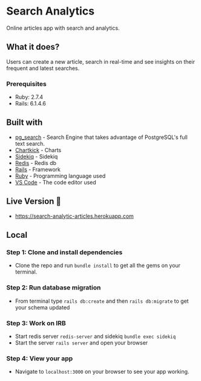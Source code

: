 Search Analytics
================

Online articles app with search and analytics.

## What it does?
Users can create a new article, search in real-time and see insights on their frequent and latest searches.

### Prerequisites
- Ruby: 2.7.4
- Rails: 6.1.4.6

## Built with
* [pg_search](https://github.com/Casecommons/pg_search) - Search Engine that takes advantage of PostgreSQL's full text search.
* [Chartkick](https://chartkick.com/) - Charts
* [Sidekiq](https://github.com/mperham/sidekiq) - Sidekiq
* [Redis](https://github.com/redis/redis-rb) - Redis db
* [Rails](https://rubyonrails.org/) - Framework 
* [Ruby](https://www.ruby-lang.org/en/) - Programming language used
* [VS Code](https://code.visualstudio.com/) - The code editor used

## Live Version 🌟
* https://search-analytic-articles.herokuapp.com

## Local
### Step 1: Clone and install dependencies
- Clone the repo and run `bundle install` to get all the gems on your terminal.
### Step 2: Run database migration
- From terminal type `rails db:create` and then `rails db:migrate` to get your schema updated
### Step 3: Work on IRB
- Start redis server `redis-server` and sidekiq `bundle exec sidekiq`
- Start the server `rails server` and open your browser
### Step 4: View your app
- Navigate to `localhost:3000` on your browser to see your app working.

